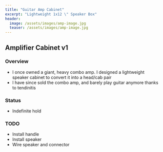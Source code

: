 ```yaml
---
title: "Guitar Amp Cabinet"
excerpt: "Lightweight 1x12 \" Speaker Box" 
header:
  image: /assets/images/amp-image.jpg
  teaser: /assets/images/amp-image.jpg
---
```

## Amplifier Cabinet v1

### Overview
- I once owned a giant, heavy combo amp. I designed a lightweight speaker cabinet to convert it into a head/cab pair
- I have since sold the combo amp, and barely play guitar anymore thanks to tendinitis

### Status
- Indefinite hold

### TODO
- Install handle
- Install speaker
- Wire speaker and connector